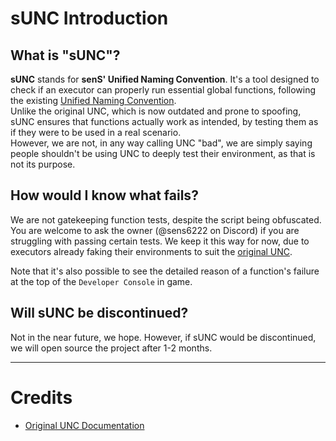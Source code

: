 # sUNC Introduction

## What is "sUNC"?

**sUNC** stands for **senS' Unified Naming Convention**. It's a tool designed to check if an executor can properly run essential global functions, following the existing [Unified Naming Convention](https://github.com/unified-naming-convention/NamingStandard/tree/main).  
Unlike the original UNC, which is now outdated and prone to spoofing, sUNC ensures that functions actually work as intended, by testing them as if they were to be used in a real scenario.     
However, we are not, in any way calling UNC "bad", we are simply saying people shouldn't be using UNC to deeply test their environment, as that is not its purpose.

## How would I know what fails?

We are not gatekeeping function tests, despite the script being obfuscated.  
You are welcome to ask the owner (@sens6222 on Discord) if you are struggling with passing certain tests. We keep it this way for now, due to  executors already faking their environments to suit the [original UNC](https://github.com/unified-naming-convention/NamingStandard/tree/main).

Note that it's also possible to see the detailed reason of a function's failure at the top of the `Developer Console` in game.

## Will sUNC be discontinued?

Not in the near future, we hope. However, if sUNC would be discontinued, we will open source the project after 1-2 months.

-----

# Credits

- [Original UNC Documentation](https://github.com/unified-naming-convention/NamingStandard/tree/main)